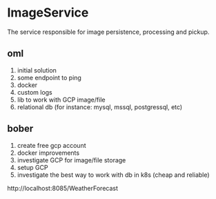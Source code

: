 # ImageService
The service responsible for image persistence, processing and pickup.

## oml
1. initial solution  
2. some endpoint to ping  
3. docker  
4. custom logs  
5. lib to work with GCP image/file  
6. relational db (for instance: mysql, mssql, postgressql, etc)
## bober
1. create free gcp account  
1. docker improvements  
2. investigate GCP for image/file storage  
3. setup GCP  
4. investigate the best way to work with db in k8s (cheap and reliable)  


http://localhost:8085/WeatherForecast
